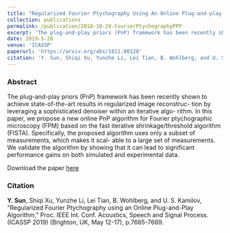 ```yaml
---
title: "Regularized Fourier Ptychography Using An Online Plug-and-play Algorithm"
collection: publications
permalink: /publication/2018-10-29-FourierPtychographyPPP
excerpt: 'The plug-and-play priors (PnP) framework has been recently shown to achieve state-of-the-art results in regularized image reconstruc- tion by leveraging a sophisticated denoiser within an iterative algo- rithm. In this paper, we propose a new online PnP algorithm for Fourier ptychographic microscopy (FPM) based on the fast iterative shrinkage/threshold algorithm (FISTA). Specifically, the proposed algorithm uses only a subset of measurements, which makes it scal- able to a large set of measurements. We validate the algorithm by showing that it can lead to significant performance gains on both simulated and experimental data.'
date: 2019-5-20
venue: 'ICASSP'
paperurl: 'https://arxiv.org/abs/1811.00120'
citation: 'Y. Sun, Shiqi Xu, Yunzhe Li, Lei Tian, B. Wohlberg, and U. S. Kamilov, &quot;Regularized Fourier Ptychography Using An Online Plug-and-play Algorithm.&quot; Proc. IEEE Int. Conf. Acoustics, Speech and Signal Process. (ICASSP 2019) (Brighton, UK, May 12-17), p.7665-7669.'
---
```


### Abstract
The plug-and-play priors (PnP) framework has been recently shown to achieve state-of-the-art results in regularized image reconstruc- tion by leveraging a sophisticated denoiser within an iterative algo- rithm. In this paper, we propose a new online PnP algorithm for Fourier ptychographic microscopy (FPM) based on the fast iterative shrinkage/threshold algorithm (FISTA). Specifically, the proposed algorithm uses only a subset of measurements, which makes it scal- able to a large set of measurements. We validate the algorithm by showing that it can lead to significant performance gains on both simulated and experimental data.

Download the paper [here](https://arxiv.org/abs/1811.00120)


### Citation
__Y. Sun__, Shiqi Xu, Yunzhe Li, Lei Tian, B. Wohlberg, and U. S. Kamilov, “Regularized Fourier Ptychography using an Online Plug-and-Play Algorithm,” Proc. IEEE Int. Conf. Acoustics, Speech and Signal Process. (ICASSP 2019) (Brighton, UK, May 12-17), p.7665-7669.
